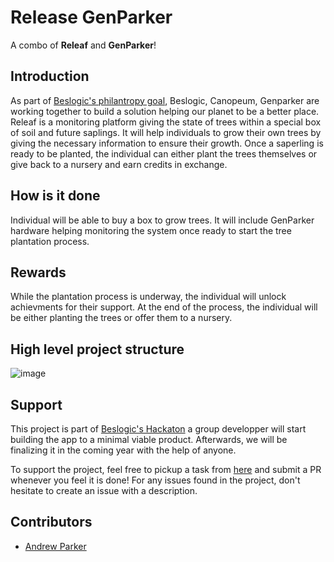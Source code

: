 # Release GenParker
A combo of **Releaf** and **GenParker**!

## Introduction
As part of [Beslogic's philantropy goal](https://innoverpourlhumanite.org/pages/philanthropie), Beslogic, Canopeum, Genparker are working together to build a solution helping our planet to be a better place. Releaf is a monitoring platform giving the state of trees within a special box of soil and future saplings. It will help individuals to grow their own trees by giving the necessary information to ensure their growth. Once a saperling is ready to be planted, the individual can either plant the trees themselves or give back to a nursery and earn credits in exchange.

## How is it done
Individual will be able to buy a box to grow trees. It will include GenParker hardware helping monitoring the system once ready to start the tree plantation process.

## Rewards
While the plantation process is underway, the individual will unlock achievments for their support. At the end of the process, the individual will be either planting the trees or offer them to a nursery.

## High level project structure
![image](https://github.com/BesLogic/releaf-genparker/assets/22083907/d4bd84b6-b32b-4b19-9dd0-443c5eda0831)

## Support
This project is part of [Beslogic's Hackaton](https://innoverpourlhumanite.org/pages/philanthropie) a group developper will start building the app to a minimal viable product.
Afterwards, we will be finalizing it in the coming year with the help of anyone.

To support the project, feel free to pickup a task from [here](https://github.com/BesLogic/releaf-genparker/issues) and submit a PR whenever you feel it is done!
For any issues found in the project, don't hesitate to create an issue with a description.

## Contributors
- [Andrew Parker](https://github.com/andy2great)
